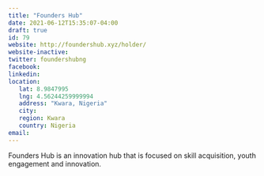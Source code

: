 ```yaml
---
title: "Founders Hub"
date: 2021-06-12T15:35:07-04:00
draft: true
id: 79
website: http://foundershub.xyz/holder/
website-inactive: 
twitter: foundershubng
facebook: 
linkedin: 
location: 
   lat: 8.9847995
   lng: 4.56244259999994
   address: "Kwara, Nigeria"
   city: 
   region: Kwara
   country: Nigeria
email: 
---
```

Founders Hub is an innovation hub that is focused on skill acquisition, youth engagement and innovation.
